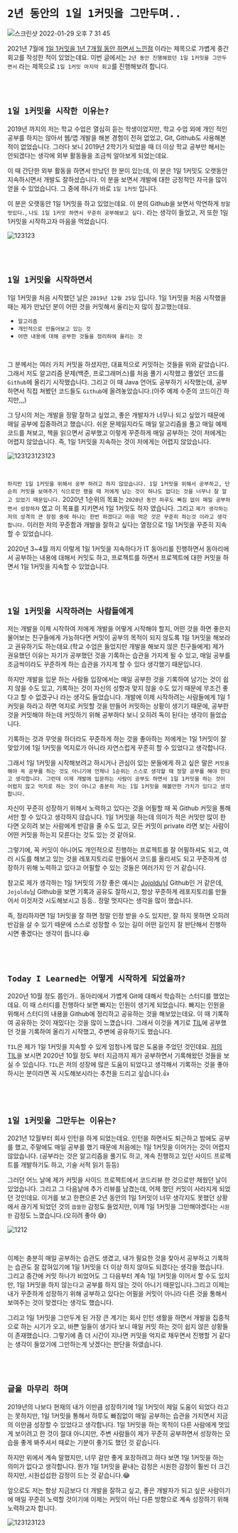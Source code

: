 # `2년 동안의 1일 1커밋을 그만두며..`

![스크린샷 2022-01-29 오후 7 31 45](https://user-images.githubusercontent.com/45676906/151657610-9d34f3f8-bdfe-4472-b465-2d0d16ca148f.png)

2021년 7월에 [1일 1커밋을 1년 7개월 동안 하면서 느낀점](https://devlog-wjdrbs96.tistory.com/367?category=918278) 이라는 제목으로 가볍게 중간 회고를 작성한 적이 있었는데요. 이번 글에서는 `2년 동안 진행해왔던 1일 1커밋을 그만두면서` 라는 제목으로 `1일 1커밋 마지막 회고`를 진행해보려 합니다.

<br> <br>

## `1일 1커밋을 시작한 이유는?`

2019년 까지의 저는 학교 수업은 열심히 듣는 학생이었지만, 학교 수업 외에 개인 적인 공부를 하지는 않아서 웹/앱 개발을 해본 경험이 전혀 없었고, Git, Github도 사용해본 적이 없었습니다. 그러다 보니 2019년 2학기가 되었을 때 더 이상 학교 공부만 해서는 안되겠다는 생각에 외부 활동들을 조금씩 알아보게 되었는데요. 

이 때 간단한 외부 활동을 하면서 만났던 한 분이 있는데, 이 분은 1일 1커밋도 오랫동안 지속하시면서 개발도 잘하셨습니다. 이 분을 보면서 개발에 대한 긍정적인 자극을 많이 얻을 수 있었습니다. 그 중에 하나가 바로 `1일 1커밋` 입니다.

이 분은 오랫동안 1일 1커밋을 하고 있었는데요. 이 분의 Github을 보면서 막연하게 `정말 멋있다.`, `나도 1일 1커밋 하면서 꾸준히 공부해보고 싶다.` 라는 생각이 들었고, 저 또한 1일 1커밋을 시작하고자 마음을 먹었습니다. 

![123123](https://user-images.githubusercontent.com/45676906/157351527-48924991-976f-4b8d-b96b-8a86dea39c9e.jpeg)

<br> <br>

## `1일 1커밋을 시작하면서`

1일 1커밋을 처음 시작했던 날은 `2019년 12월 25일` 입니다. 1일 1커밋을 처음 시작했을 때는 제가 만났던 분이 어떤 것을 커밋해서 올리는지 많이 참고했는데요. 

- `알고리즘`
- `개인적으로 만들어보고 있는 것`
- `어떤 내용에 대해 공부한 것들을 정리하여 올리는 것` 

<br>

그 분께서는 여러 가지 커밋을 하셨지만, 대표적으로 커밋하는 것들을 위와 같았습니다. 그래서 저도 알고리즘 문제(백준, 프로그래머스)를 처음 풀기 시작했고 풀었던 코드를 `Github`에 올리기 시작했습니다. 그리고 이 때 Java 언어도 공부하기 시작했는데, 공부하면서 직접 쳐봤던 코드들도 `Github`에 올려놓았습니다.(아주 예제 수준의 코드이긴 하지만,,,)

그 당시의 저는 개발을 정말 잘하고 싶었고, 좋은 개발자가 너무나 되고 싶었기 때문에 매일 공부에 집중하려고 했습니다. 쉬운 문제일지라도 매일 알고리즘을 풀고 매일 예제 코드를 쳐보고, 책을 읽으면서 공부했고 이렇게 꾸준하게 매일 공부하는 것이 저에게는 어렵지 않았습니다. 즉, 1일 1커밋을 지속하는 것이 저에게는 어렵지 않았습니다.

![123123123123](https://user-images.githubusercontent.com/45676906/156990135-8da4fb81-3f94-4b04-ac97-40c7bebc738a.jpeg)

<br>

`하지만 1일 1커밋을 위해서 공부 하려고 하지 않았습니다. 1일 1커밋을 위해서 공부하고, 단순히 커밋을 보여주기 식으로만 했을 때 저에게 남는 것이 하나도 없다는 것을 너무나 잘 알고 있었기 때문입니다.` 2020년 1순위의 목표는 `2020년 동안 하루도 빠짐 없이 매일 공부하면서 성장하자` 였고 이 목표를 지키면서 1일 1커밋도 하자 였습니다. 그리고 `제가 생각하는 저의 성격의 큰 장점 중에 하나는 한번 하겠다고 마음 먹은 것은 꾸준히 하는것 이라고 생각합니다.` 이러한 저의 꾸준함과 개발을 잘하고 싶다는 열정으로 1일 1커밋을 꾸준히 지속할 수 있었습니다. 

2020년 3~4월 까지 이렇게 1일 1커밋을 지속하다가 IT 동아리를 진행하면서 동아리에서 공부하는 내용에 대해서 커밋도 하고, 프로젝트를 하면서 프로젝트에 대한 커밋을 하면서 1일 1커밋을 지속할 수 있었습니다.

<br> <br>

## `1일 1커밋을 시작하려는 사람들에게`

저는 개발을 이제 시작하여 저에게 개발을 어떻게 시작해야 할지, 어떤 것을 하면 좋은지 물어보는 친구들에게 가능하다면 커밋이 공부의 목적이 되지 않도록 1일 1커밋을 해보라고 권유하기도 하는데요.(학교 수업은 들었지만 개발을 해보지 않은 친구들에게) 제가 권유했던 이유는 자기가 공부했던 것을 기록하는 습관을 가지게 될 수 있고, 매일 공부를 조금씩이라도 꾸준하게 하는 습관을 가지게 할 수 있다 생각했기 때문입니다.

하지만 개발을 입문 하는 사람들 입장에서는 매일 공부한 것을 기록하여 남기는 것이 쉽지 않을 수도 있고, 기록하는 것이 자신의 성향과 맞지 않을 수도 있기 때문에 무조건 좋다고 할 수 없겠구나 라는 생각도 들었습니다. 개발에 이제 시작하려는 사람들에게 1일 1커밋을 하라고 하면 억지로 커밋할 것을 만들어 커밋하는 상황이 생기기 때문에, 공부한 것을 커밋해야 하는데 커밋하기 위해 공부하다 보니 오히려 독이 된다는 생각이 들었습니다.

기록하는 것과 무엇을 하더라도 꾸준하게 하는 것을 좋아하는 저에게는 1일 1커밋이 잘 맞았기에 1일 1커밋을 억지로가 아니라 자연스럽게 꾸준히 할 수 있었다고 생각합니다.

그래서 1일 1커밋을 시작해보려고 하시거나 관심이 있는 분들에게 하고 싶은 말은 `커밋을 해야 꼭 공부를 하는 것도 아니기에 언제나 1순위는 스스로 생각할 때 정말 공부를 해야 한다고 생각합니다. 그런데 이제 개발에 입문하는 사람이 공부도 하면서 1일 1커밋을 하는 것이 어렵지 않고 억지로 하는 것이 아니고 충분히 저는 1일 1커밋을 해볼만한 가치가 있다고 생각합니다.`

자신이 꾸준히 성장하기 위해서 노력하고 있다는 것을 어필할 때 꼭 Github 커밋을 통해서만 할 수 있다고 생각하지 않습니다. 1일 1커밋을 하는데 의미가 적은 커밋만 많이 한다면 오히려 보는 사람에게 반감을 줄 수도 있고, 모든 커밋이 private 라면 보는 사람이 어떤 커밋을 하는지 모른다는 것도 있는 것 같아요. 

그렇기에, 꼭 커밋이 아니어도 개인적으로 진행하는 프로젝트를 잘 어필하셔도 되고, 여러 시도를 해보고 있는 것을 레포지토리로 만들어서 코드를 올리셔도 되고 꾸준하게 성장하기 위해 노력하고 있다고 어필할 수 있는 것들은 여러가지 인 거 같습니다.

참고로 제가 생각하는 1일 1커밋의 가장 좋은 예시는 [Jojoldu](https://github.com/jojoldu)님 Github인 거 같은데, `Jojoldu`님 Github을 보면 기록과 공유도 잘하시고, 항상 꾸준하게 레포지토리를 만들어서 이것저것 시도해보시고 등등.. 정말 멋지다는 생각을 많이 했습니다.

즉, 정리하자면 1일 1커밋을 잘 하면 정말 인정 받을 수도 있지만, 잘 하지 못하면 오히려 반감을 살 수 있기 때문에 스스로 성장할 수 있는 길이 어떤 길인지 잘 판단해서 진행하시면 좋겠다는 생각이 듭니다.😆

<br> <br>

## `Today I Learned는 어떻게 시작하게 되었을까?`

2020년 10월 정도 쯤인가.. 동아리에서 가볍게 Git에 대해서 학습하는 스터디를 했었는데요. 이 때 스터디를 진행하다 보면 빠지는 인원이 생기게 되었습니다. 빠지는 인원을 위해서 스터디의 내용을 Github에 정리하고 공유하는 것을 해보았는데요. 이 때 기록하여 공유하는 것이 재밌다는 것을 많이 느꼈습니다. 그래서 이것을 계기로 [TIL](https://github.com/wjdrbs96/Today-I-Learn)에 공부했던 것을 기록하여 올리기 시작했고, 주변에 공유하기도 했습니다. 

`TIL`은 제가 1일 1커밋을 지속할 수 있게 엄청나게 많은 도움을 주었던 것인데요. [저의 TIL](https://github.com/wjdrbs96/Today-I-Learn)을 보시면 2020년 10월 정도 부터 지금까지 제가 공부하면서 기록해왔던 것들을 보실 수 있습니다. `TIL`은 저의 성장에 많은 도움이 되었다고 생각해서 기록하는 것을 좋아하시는 분이라면 꼭 시도해보시라는 추천을 드리고 싶습니다.👍

<br> <br>

## `1일 1커밋을 그만두는 이유는?`

2021년 12월부터 회사 인턴을 하게 되었는데요. 인턴을 하면서도 퇴근하고 밤에도 공부를 했고, 주말에도 매일 공부를 했기 때문에 처음에는 1일 1커밋을 이어가는 것이 어렵지 않았습니다. (공부라는 것은 알고리즘을 풀기도 하고, 게속 진행하고 있던 사이드 프로젝트를 개발하기도 하고, 기술 서적 읽기 등등)

그러던 어느 날에 제가 커밋을 사이드 프로젝트에서 코드리뷰 한 것으로만 채웠던 날이 있었습니다. 그리고 그 다음날에 추가 리뷰를 남겼는데, 어제 했던 커밋이 사라지게 되었던 것인데요. 이거를 보고 한편으론 2년 동안의 1일 1커밋이 너무 생각지도 못했던 상황에서 끊기게 되었던 것의 `씁쓸한` 감정도 들었지만, 이제 1일 1커밋을 그만해야겠다는 `시원한` 감정도 느꼈습니다.(오히려 좋아 😅)

![1212](https://user-images.githubusercontent.com/45676906/156980901-4a3fb4cf-3097-465a-aced-1fa17a3a46fe.jpeg)

<br>

이제는 충분히 매일 공부하는 습관도 생겼고, 내가 필요한 것을 찾아서 공부하고 기록하는 습관도 잘 잡혀있기에 1일 1커밋을 더 이상 하지 않아도 되겠다는 생각을 했습니다. 그리고 중간에 커밋 하나가 비었어도 그 다음부터 계속 1일 1커밋을 이어서 할 수도 있지만, 1일 1커밋을 하지 않는다고 공부를 하지 않는 것이 아니기 때문입니다.그리고 이제는 내가 꾸준하게 성장하기 위해 공부하고 있다는 어필을 커밋이 아니라 다른 것을 통해서 보여주는 것이 맞겠다는 생각도 했습니다.

그리고 1일 1커밋을 그만두게 된 가장 큰 계기는 회사 인턴 생활을 하면서 개발을 집중적으로 하는 시기가 오고, 바쁜 일들이 생기다 보니 매일 커밋 하는 것이 쉽지 않은 상황들이 존재했습니다. 그렇기에 좀 더 시간이 지나면 커밋을 억지로 채우면서 진행할 거 같다는 생각이 들었기에 그만하는게 낫겠다는 판단을 하였습니다. 

<br> <br>

## `글을 마무리 하며`

2019년의 나보다 현재의 내가 이만큼 성장하기에 1일 1커밋이 제일 도움이 되었다 라고는 못하지만, 1일 1커밋을 통해서 하루도 빠짐없이 매일 공부하는 습관을 가지면서 지금의 이만큼 성장할 수 있었다고 생각합니다. 1일 1커밋을 하는 목적이 다른 사람에게 멋있게 보이려고 한 것이 절대 아니지만, 주변 사람들이 제가 꾸준히 공부하면서 성장하는 모습을 좋게 봐주셔서 때로는 기분이 좋기도 했던 것 같습니다.

하지만 위에서 계속 말했지만, 너무 겉만 좋게 포장하려고 하다 보면 1일 1커밋을 하는 의미가 없다고 생각합니다. 뭔가 1일 1커밋을 끝내는 감정은 시원한 감정이 훨씬 더 크긴 하지만, 시원섭섭한 감정이 드는 것 같습니다.😂

앞으로도 저는 항상 지금보다 더 개발을 잘하고 싶고, 좋은 개발자가 되고 싶은 사람이기에 매일 꾸준히 노력할 것이기에 이제는 커밋이 아닌 다른 방향으로 계속 성장하기 위해 노력하고자 합니다.

![123123123](https://user-images.githubusercontent.com/45676906/156990041-dbc77b49-ccda-472f-b067-b202429368fd.jpeg)